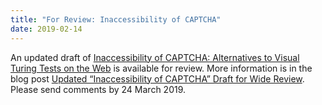 ```yaml
---
title: "For Review: Inaccessibility of CAPTCHA"
date: 2019-02-14
---
```

An updated draft of [Inaccessibility of CAPTCHA: Alternatives to Visual Turing Tests on the Web](https://www.w3.org/TR/turingtest/) is available for review. More information is in the blog post [Updated “Inaccessibility of CAPTCHA” Draft for Wide Review](https://www.w3.org/blog/2019/02/captcha-accessibility-wide-review/). Please send comments by 24 March 2019.